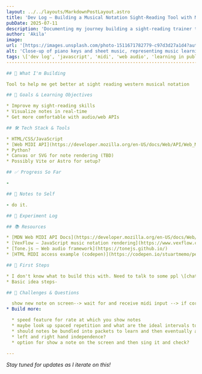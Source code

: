 ```yaml
---
layout: ../../layouts/MarkdownPostLayout.astro
title: 'Dev Log – Building a Musical Notation Sight-Reading Tool with MIDI Input'
pubDate: 2025-07-11
description: 'Documenting my journey building a sight-reading trainer that connects to a MIDI keyboard to help me learn musical notation interactively.'
author: 'Akila'
image:
url: '[https://images.unsplash.com/photo-1511671782779-c97d3d27a1d4?auto=format\&fit=crop\&w=1470\&q=80](https://images.unsplash.com/photo-1511671782779-c97d3d27a1d4?auto=format&fit=crop&w=1470&q=80)'
alt: 'Close-up of piano keys and sheet music, representing music learning.'
tags: \['dev log', 'javascript', 'midi', 'web audio', 'learning in public', 'music', 'projects']
------------------------------------------------------------------------------------------------

## 🎹 What I'm Building

Tool to help me get better at sight reading western musical notation

## 🧠 Goals & Learning Objectives

* Improve my sight-reading skills
* Visualize notes in real-time
* Get more comfortable with audio/web APIs

## 🛠️ Tech Stack & Tools

* HTML/CSS/JavaScript
* [Web MIDI API](https://developer.mozilla.org/en-US/docs/Web/API/Web_MIDI_API)
* Python?
* Canvas or SVG for note rendering (TBD)
* Possibly Vite or Astro for setup?

## ✅ Progress So Far

-

## 📝 Notes to Self

- do it.

## 🧪 Experiment Log

## 📚 Resources

* [MDN Web MIDI API Docs](https://developer.mozilla.org/en-US/docs/Web/API/Web_MIDI_API)
* [VexFlow – JavaScript music notation rendering](https://www.vexflow.com/)
* [Tone.js – Web audio framework](https://tonejs.github.io/)
* [HTML MIDI access example (codepen)](https://codepen.io/stuartmemo/pen/EKweQo)

## 🚧 First Steps

* I don't know what to build this with. Need to talk to some ppl \[chatgpt] and figure out tech stack. 
* Basic idea steps- 

## 🤔 Challenges & Questions

  show new note on screen--> wait for and receive midi input --> if correct, show green -->repeat 
* Build more:

  * speed feature for rate at which you show notes
  * maybe look up spaced repetition and what are the ideal intervals to show same note?
  * should notes be bundled into packets to learn and then eventually all notes?
  * left and right hand independence?
  * option for show a note on the screen and then sing it and check?

---
```


*Stay tuned for updates as I iterate on this!*
